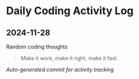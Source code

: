 # Daily Coding Activity Log

## 2024-11-28

Random coding thoughts

> Make it work, make it right, make it fast.

*Auto-generated commit for activity tracking*
